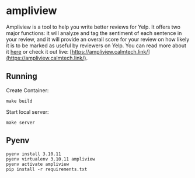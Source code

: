 # ampliview

Ampliview is a tool to help you write better reviews for Yelp. It offers two major functions: it will analyze and tag the sentiment of each sentence in your review, and it will provide an overall score for your review on how likely it is to be marked as useful by reviewers on Yelp. You can read more about it [here](https://github.com/kyledemeule/ampliview/blob/master/static/pdf/report.pdf/) or check it out live: [https://ampliview.calmtech.link/](https://ampliview.calmtech.link/).

## Running

Create Container:

```
make build
```

Start local server:

```
make server
```


## Pyenv

```
pyenv install 3.10.11
pyenv virtualenv 3.10.11 ampliview
pyenv activate ampliview
pip install -r requirements.txt
```
